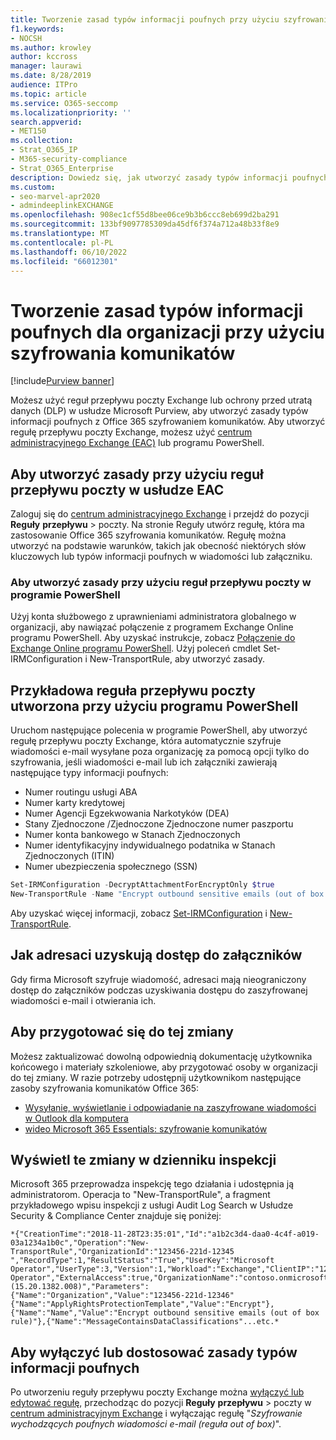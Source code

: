 ```yaml
---
title: Tworzenie zasad typów informacji poufnych przy użyciu szyfrowania komunikatów Office 365
f1.keywords:
- NOCSH
ms.author: krowley
author: kccross
manager: laurawi
ms.date: 8/28/2019
audience: ITPro
ms.topic: article
ms.service: O365-seccomp
ms.localizationpriority: ''
search.appverid:
- MET150
ms.collection:
- Strat_O365_IP
- M365-security-compliance
- Strat_O365_Enterprise
description: Dowiedz się, jak utworzyć zasady typów informacji poufnych dla organizacji przy użyciu Office 365 szyfrowania komunikatów.
ms.custom:
- seo-marvel-apr2020
- admindeeplinkEXCHANGE
ms.openlocfilehash: 908ec1cf55d8bee06ce9b3b6ccc8eb699d2ba291
ms.sourcegitcommit: 133bf9097785309da45df6f374a712a48b33f8e9
ms.translationtype: MT
ms.contentlocale: pl-PL
ms.lasthandoff: 06/10/2022
ms.locfileid: "66012301"
---
```

# <a name="create-a-sensitive-information-type-policy-for-your-organization-using-message-encryption"></a>Tworzenie zasad typów informacji poufnych dla organizacji przy użyciu szyfrowania komunikatów

[!include[Purview banner](../includes/purview-rebrand-banner.md)]

Możesz użyć reguł przepływu poczty Exchange lub ochrony przed utratą danych (DLP) w usłudze Microsoft Purview, aby utworzyć zasady typów informacji poufnych z Office 365 szyfrowaniem komunikatów. Aby utworzyć regułę przepływu poczty Exchange, możesz użyć <a href="https://go.microsoft.com/fwlink/p/?linkid=2059104" target="_blank">centrum administracyjnego Exchange (EAC)</a> lub programu PowerShell.

## <a name="to-create-the-policy-by-using-mail-flow-rules-in-the-eac"></a>Aby utworzyć zasady przy użyciu reguł przepływu poczty w usłudze EAC

Zaloguj się do <a href="https://go.microsoft.com/fwlink/p/?linkid=2059104" target="_blank">centrum administracyjnego Exchange</a> i przejdź do pozycji **Reguły** **przepływu** >  poczty. Na stronie Reguły utwórz regułę, która ma zastosowanie Office 365 szyfrowania komunikatów. Regułę można utworzyć na podstawie warunków, takich jak obecność niektórych słów kluczowych lub typów informacji poufnych w wiadomości lub załączniku.

### <a name="to-create-the-policy-by-using-mail-flow-rules-in-powershell"></a>Aby utworzyć zasady przy użyciu reguł przepływu poczty w programie PowerShell

Użyj konta służbowego z uprawnieniami administratora globalnego w organizacji, aby nawiązać połączenie z programem Exchange Online programu PowerShell. Aby uzyskać instrukcje, zobacz [Połączenie do Exchange Online programu PowerShell](/powershell/exchange/connect-to-exchange-online-powershell). Użyj poleceń cmdlet Set-IRMConfiguration i New-TransportRule, aby utworzyć zasady.

## <a name="example-mail-flow-rule-created-with-powershell"></a>Przykładowa reguła przepływu poczty utworzona przy użyciu programu PowerShell

Uruchom następujące polecenia w programie PowerShell, aby utworzyć regułę przepływu poczty Exchange, która automatycznie szyfruje wiadomości e-mail wysyłane poza organizację za pomocą opcji tylko do szyfrowania, jeśli wiadomości e-mail lub ich załączniki zawierają następujące typy informacji poufnych:

- Numer routingu usługi ABA
- Numer karty kredytowej
- Numer Agencji Egzekwowania Narkotyków (DEA)
- Stany Zjednoczone /Zjednoczone Zjednoczone numer paszportu
- Numer konta bankowego w Stanach Zjednoczonych
- Numer identyfikacyjny indywidualnego podatnika w Stanach Zjednoczonych (ITIN)
- Numer ubezpieczenia społecznego (SSN)

```powershell
Set-IRMConfiguration -DecryptAttachmentForEncryptOnly $true
New-TransportRule -Name "Encrypt outbound sensitive emails (out of box rule)" -SentToScope  NotInOrganization  -ApplyRightsProtectionTemplate "Encrypt" -MessageContainsDataClassifications @(@{Name="ABA Routing Number"; minCount="1"},@{Name="Credit Card Number"; minCount="1"},@{Name="Drug Enforcement Agency (DEA) Number"; minCount="1"},@{Name="U.S. / U.K. Passport Number"; minCount="1"},@{Name="U.S. Bank Account Number"; minCount="1"},@{Name="U.S. Individual Taxpayer Identification Number (ITIN)"; minCount="1"},@{Name="U.S. Social Security Number (SSN)"; minCount="1"}) -SenderNotificationType "NotifyOnly"
```

Aby uzyskać więcej informacji, zobacz [Set-IRMConfiguration](/powershell/module/exchange/set-irmconfiguration) i [New-TransportRule](/powershell/module/exchange/new-transportrule).

## <a name="how-recipients-access-attachments"></a>Jak adresaci uzyskują dostęp do załączników

Gdy firma Microsoft szyfruje wiadomość, adresaci mają nieograniczony dostęp do załączników podczas uzyskiwania dostępu do zaszyfrowanej wiadomości e-mail i otwierania ich.

## <a name="to-prepare-for-this-change"></a>Aby przygotować się do tej zmiany

Możesz zaktualizować dowolną odpowiednią dokumentację użytkownika końcowego i materiały szkoleniowe, aby przygotować osoby w organizacji do tej zmiany. W razie potrzeby udostępnij użytkownikom następujące zasoby szyfrowania komunikatów Office 365:

- [Wysyłanie, wyświetlanie i odpowiadanie na zaszyfrowane wiadomości w Outlook dla komputera](https://support.microsoft.com/office/send-view-and-reply-to-encrypted-messages-in-outlook-for-pc-eaa43495-9bbb-4fca-922a-df90dee51980)
- [wideo Microsoft 365 Essentials: szyfrowanie komunikatów](https://youtu.be/CQR0cG_iEUc)

## <a name="view-these-changes-in-the-audit-log"></a>Wyświetl te zmiany w dzienniku inspekcji

Microsoft 365 przeprowadza inspekcję tego działania i udostępnia ją administratorom. Operacja to "New-TransportRule", a fragment przykładowego wpisu inspekcji z usługi Audit Log Search w Usłudze Security & Compliance Center znajduje się poniżej:

```text
*{"CreationTime":"2018-11-28T23:35:01","Id":"a1b2c3d4-daa0-4c4f-a019-03a1234a1b0c","Operation":"New-TransportRule","OrganizationId":"123456-221d-12345 ","RecordType":1,"ResultStatus":"True","UserKey":"Microsoft Operator","UserType":3,"Version":1,"Workload":"Exchange","ClientIP":"123.456.147.68:17584","ObjectId":"","UserId":"Microsoft Operator","ExternalAccess":true,"OrganizationName":"contoso.onmicrosoft.com","OriginatingServer":"CY4PR13MBXXXX (15.20.1382.008)","Parameters": {"Name":"Organization","Value":"123456-221d-12346"{"Name":"ApplyRightsProtectionTemplate","Value":"Encrypt"},{"Name":"Name","Value":"Encrypt outbound sensitive emails (out of box rule)"},{"Name":"MessageContainsDataClassifications"...etc.*
```

## <a name="to-disable-or-customize-the-sensitive-information-types-policy"></a>Aby wyłączyć lub dostosować zasady typów informacji poufnych

Po utworzeniu reguły przepływu poczty Exchange można [wyłączyć lub edytować regułę](/exchange/security-and-compliance/mail-flow-rules/manage-mail-flow-rules#enable-or-disable-a-mail-flow-rule), przechodząc do pozycji **Reguły** **przepływu** >  poczty w <a href="https://go.microsoft.com/fwlink/p/?linkid=2059104" target="_blank">centrum administracyjnym Exchange</a> i wyłączając regułę "*Szyfrowanie wychodzących poufnych wiadomości e-mail (reguła out of box)*".
